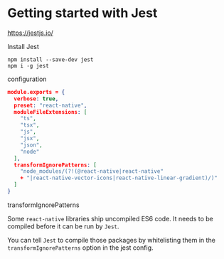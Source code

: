 # Getting started with Jest

https://jestjs.io/

Install Jest

    npm install --save-dev jest
    npm i -g jest

configuration

```json
module.exports = {
  verbose: true,
  preset: "react-native",
  moduleFileExtensions: [
    "ts",
    "tsx",
    "js",
    "jsx",
    "json",
    "node"
  ],
  transformIgnorePatterns: [
    "node_modules/(?!(@react-native|react-native" 
    + "|react-native-vector-icons|react-native-linear-gradient)/)"
  ]
}
```

transformIgnorePatterns

Some `react-native` libraries ship uncompiled ES6 code. It needs to be compiled before it can be run by `Jest`.

You can tell `Jest` to compile those packages by whitelisting them in the `transformIgnorePatterns` option in the jest config.
